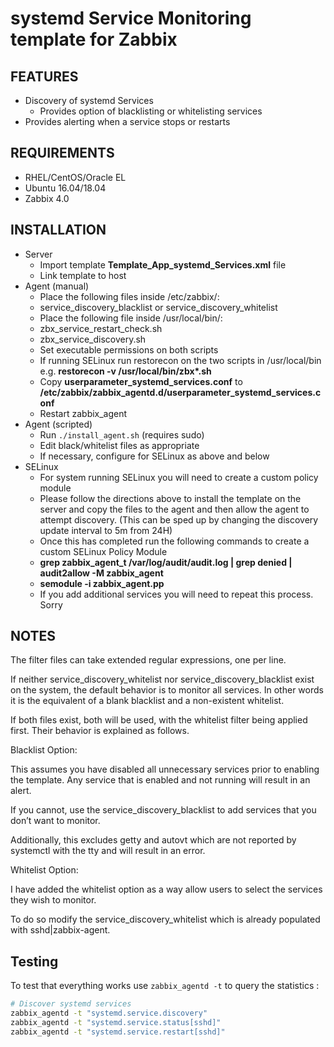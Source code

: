 systemd Service Monitoring template for Zabbix
===========================================

FEATURES
--------
* Discovery of systemd Services
  * Provides option of blacklisting or whitelisting services
* Provides alerting when a service stops or restarts

REQUIREMENTS
------------
* RHEL/CentOS/Oracle EL
* Ubuntu 16.04/18.04
* Zabbix 4.0

INSTALLATION
------------
* Server
  * Import template __Template\_App\_systemd\_Services.xml__ file
  * Link template to host
* Agent (manual)
  * Place the following files inside /etc/zabbix/:
  * service\_discovery\_blacklist or service\_discovery\_whitelist
  * Place the following file inside /usr/local/bin/:
  * zbx\_service\_restart\_check.sh
  * zbx\_service\_discovery.sh
  * Set executable permissions on both scripts
  * If running SELinux run restorecon on the two scripts in /usr/local/bin e.g. __restorecon -v /usr/local/bin/zbx*.sh__
  * Copy __userparameter\_systemd\_services.conf__ to __/etc/zabbix/zabbix\_agentd.d/userparameter\_systemd\_services.conf__
  * Restart zabbix_agent
* Agent (scripted)
  * Run `./install_agent.sh` (requires sudo)
  * Edit black/whitelist files as appropriate
  * If necessary, configure for SELinux as above and below
* SELinux
  * For system running SELinux you will need to create a custom policy module
  * Please follow the directions above to install the template on the server and copy the files to the agent and then allow the agent to attempt discovery. (This can be sped up by changing the discovery update interval to 5m from 24H)
  * Once this has completed run the following commands to create a custom SELinux Policy Module
  * __grep zabbix\_agent\_t /var/log/audit/audit.log | grep denied | audit2allow -M zabbix_agent__
  * __semodule -i zabbix_agent.pp__
  * If you add additional services you will need to repeat this process. Sorry

NOTES
-----

The filter files can take extended regular expressions, one per line.

If neither service\_discovery\_whitelist nor service\_discovery\_blacklist exist on the system, the default behavior is to monitor all services. In other words it is the equivalent of a blank blacklist and a non-existent whitelist.

If both files exist, both will be used, with the whitelist filter being applied first. Their behavior is explained as follows.

Blacklist Option:

This assumes you have disabled all unnecessary services prior to enabling the template. Any service that is enabled and not running will result in an alert.

If you cannot, use the service\_discovery\_blacklist to add services that you don’t want to monitor.

Additionally, this excludes getty and autovt which are not reported by systemctl with the tty and will result in an error.

Whitelist Option:

I have added the whitelist option as a way allow users to select the services they wish to monitor.

To do so modify the service\_discovery\_whitelist which is already populated with sshd|zabbix-agent.

Testing
-------
To test that everything works use `zabbix_agentd -t` to query the statistics :

```bash
# Discover systemd services
zabbix_agentd -t "systemd.service.discovery"
zabbix_agentd -t "systemd.service.status[sshd]"
zabbix_agentd -t "systemd.service.restart[sshd]"
```
